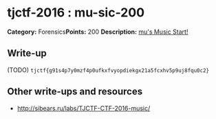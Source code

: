 # tjctf-2016 : mu-sic-200

**Category:** Forensics**Points:** 200
**Description:** [mu's Music Start!](https://drive.google.com/open?id=0B2D8bCaecZXTelczOGVqMVhiWVE)

## Write-up

(TODO)
`tjctf{g91s4p7y0mzf4p0ufkxfvyopdiekgx21a5fcxhv5p9uj8fqu0c2}`

## Other write-ups and resources

* http://sibears.ru/labs/TJCTF-CTF-2016-music/

